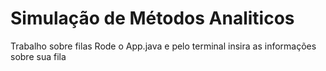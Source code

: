 # Simulação de Métodos Analiticos
Trabalho sobre filas 
Rode o App.java e pelo terminal insira as informações sobre sua fila
